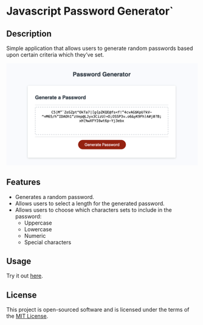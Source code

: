 # Javascript Password Generator`

## Description

Simple application that allows users to generate random passwords based upon certain criteria which they’ve set.

![Screenshot of completed password generator](./screenshot.png)

## Features

- Generates a random password.
- Allows users to select a length for the generated password.
- Allows users to choose which characters sets to include in the password:
	- Uppercase
	- Lowercase
	- Numeric
	- Special characters

## Usage

Try it out [here](https://mcarson24.github.io/js_password_generator/).


## License

This project is open-sourced software and is licensed under the terms of the [MIT License](https://opensource.org/licenses/MIT).


